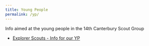 ```yaml
---
title: Young People
permalink: /yp/
---
```


Info aimed at the young people in the 14th Canterbury Scout Group

- [Explorer Scouts - Info for our YP](/explorers.md)
